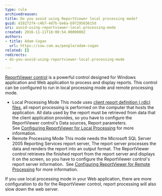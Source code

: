 ```yaml
---
type: rule
archivedreason: 
title: Do you avoid using ReportViewer local processing mode?
guid: d18272f4-c4b7-4d7b-be6a-b9729503615d
uri: avoid-using-reportviewer-local-processing-mode
created: 2016-11-11T18:00:54.0000000Z
authors:
- title: Adam Cogan
  url: https://ssw.com.au/people/adam-cogan
related: []
redirects:
- do-you-avoid-using-reportviewer-local-processing-mode

---
```


[ReportViewer control](https&#58;//www.ssw.com.au/ssw/redirect/msdn/ReportViewerControl.htm) is a powerful control designed for Windows application and Web application to process and display reports. This control can be configured to run in local processing mode and remote processing mode.

<!--endintro-->

* Local Processing Mode
This mode uses [client report definition (.rdlc) files](https&#58;//www.ssw.com.au/ssw/redirect/msdn/CreatingClientReportDefinition.htm), all report processing is performed on the computer that hosts the application. All data used by the report must be retrieved from data that the client application provides, so you have to configure the ReportViewer control's Data sources, Report parameters.
See [Configuring ReportViewer for Local Processing](https&#58;//www.ssw.com.au/ssw/redirect/msdn/ConfiguringReportViewer.htm) for more information.
* Remote Processing Mode
This mode needs the Microsoft SQL Server 2005 Reporting Services report server, The report server processes the data and renders the report into an output format. The ReportViewer control retrieves the finished report from the report server and displays it on the screen, so you have to configure the ReportViewer control's report server information. 
See [Configuring ReportViewer for Remote Processing](https&#58;//www.ssw.com.au/ssw/redirect/msdn/ConfiguringReportViewerforRemotProcessing.htm) for more information.


If you use local processing mode in your Web application, there are more configuration to do for the ReportViewer control, report processing will also slow down the web server.
